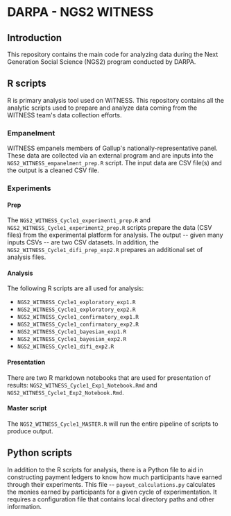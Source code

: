# DARPA - NGS2 WITNESS

## Introduction
This repository contains the main code for analyzing data during the Next Generation Social Science (NGS2) program conducted by DARPA.

## R scripts
R is primary analysis tool used on WITNESS. This repository contains all the analytic scripts used to prepare and analyze data coming from the WITNESS team's data collection efforts.

### Empanelment
WITNESS empanels members of Gallup's nationally-representative panel. These data are collected via an external program and are inputs into the `NGS2_WITNESS_empanelment_prep.R` script. The input data are CSV file(s) and the output is a cleaned CSV file.

### Experiments
#### Prep
The `NGS2_WITNESS_Cycle1_experiment1_prep.R` and `NGS2_WITNESS_Cycle1_experiment2_prep.R` scripts prepare the data (CSV files) from the experimental platform for analysis. The output -- given many inputs CSVs -- are two CSV datasets. In addition, the `NGS2_WITNESS_Cycle1_difi_prep_exp2.R` prepares an additional set of analysis files.

#### Analysis
The following R scripts are all used for analysis:
* `NGS2_WITNESS_Cycle1_exploratory_exp1.R`
* `NGS2_WITNESS_Cycle1_exploratory_exp2.R`
* `NGS2_WITNESS_Cycle1_confirmatory_exp1.R`
* `NGS2_WITNESS_Cycle1_confirmatory_exp2.R`
* `NGS2_WITNESS_Cycle1_bayesian_exp1.R`
* `NGS2_WITNESS_Cycle1_bayesian_exp2.R`
* `NGS2_WITNESS_Cycle1_difi_exp2.R`

#### Presentation
There are two R markdown notebooks that are used for presentation of results: `NGS2_WITNESS_Cycle1_Exp1_Notebook.Rmd` and `NGS2_WITNESS_Cycle1_Exp2_Notebook.Rmd`.

#### Master script
The `NGS2_WITNESS_Cycle1_MASTER.R` will run the entire pipeline of scripts to produce output.

## Python scripts
In addition to the R scripts for analysis, there is a Python file to aid in constructing payment ledgers to know how much participants have earned through their experiments. This file -- `payout_calculations.py` calculates the monies earned by participants for a given cycle of experimentation. It requires a configuration file that contains local directory paths and other information.
